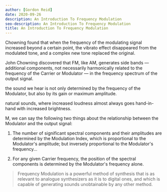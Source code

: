 ```yaml
---
author: [Gordon Reid]
date: 2020-09-26
description: An Introduction To Frequency Modulation
seo-description: An Introduction To Frequency Modulation
title: An Introduction To Frequency Modulation
---
```


Chowning found that when the frequency of the modulating signal increased beyond a certain point, the vibrato effect disappeared from the modulated tone, and a complex new tone replaced the original.

John Chowning discovered that FM, like AM, generates side bands — additional components, not necessarily harmonically related to the frequency of the Carrier or Modulator — in the frequency spectrum of the output signal.

the sound we hear is not only determined by the frequency of the Modulator, but also by its gain or maximum amplitude.

natural sounds, where increased loudness almost always goes hand-in-hand with increased brightness.

M, we can say the following two things about the relationship between the Modulator and the output signal:

1. The number of significant spectral components and their amplitudes are determined by the Modulation Index, which is proportional to the Modulator's amplitude; but inversely proportional to the Modulator's frequency...

2. For any given Carrier frequency, the position of the spectral components is determined by the Modulator's frequency alone.

> Frequency Modulation is a powerful method of synthesis that is as relevant to analogue synthesizers as it is to digital ones, and which is capable of generating sounds unobtainable by any other method.
